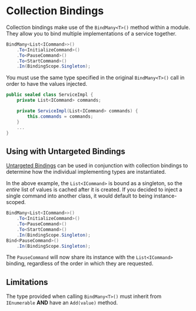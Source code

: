 # Collection Bindings

Collection bindings make use of the `BindMany<T>()` method within a module. They allow you to bind multiple implementations of a service together.

```csharp
BindMany<List<ICommand>>()
    .To<InitializeCommand>()
    .To<PauseCommand>()
    .To<StartCommand>()
    .In(BindingScope.Singleton);
```
You must use the same type specified in the original `BindMany<T>()` call in order to have the values injected.

```csharp
public sealed class ServiceImpl {
    private List<ICommand> commands;

    private ServiceImpl(List<ICommand> commands) {
        this.commands = commands;
    }
    ...
}
```

## Using with Untargeted Bindings
[Untargeted Bindings](./explicit.md#untargeted) can be used in conjunction with collection bindings to determine how the individual implementing types are instantiated.

In the above example, the `List<ICommand>` is bound as a singleton, so the _entire_ list of values is cached after it is created. If you decided to inject a single command into another class, it would default to being instance-scoped.

```csharp
BindMany<List<ICommand>>()
    .To<InitializeCommand>()
    .To<PauseCommand>()
    .To<StartCommand>()
    .In(BindingScope.Singleton);
Bind<PauseCommand>()
    .In(BindingScope.Singleton);
```
The `PauseCommand` will now share its instance with the `List<ICommand>` binding, regardless of the order in which they are requested.

## Limitations
The type provided when calling `BindMany<T>()` must inherit from `IEnumerable` **AND** have an `Add(value)` method.
